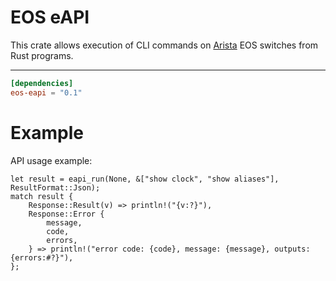 # EOS eAPI

This crate allows execution of CLI commands on [Arista](https://www.arista.com) EOS switches from
Rust programs.

---
```toml
[dependencies]
eos-eapi = "0.1"
```

# Example

API usage example:
```
let result = eapi_run(None, &["show clock", "show aliases"], ResultFormat::Json);
match result {
    Response::Result(v) => println!("{v:?}"),
    Response::Error {
        message,
        code,
        errors,
    } => println!("error code: {code}, message: {message}, outputs: {errors:#?}"),
};


